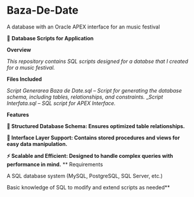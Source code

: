 # Baza-De-Date
A database with an Oracle APEX interface for an music festival

📂 **Database Scripts for Application**

**Overview**

_This repository contains SQL scripts designed for a databse that I created for a music festival._

**Files Included**

_Script Generarea Baza de Date.sql – Script for generating the database schema, including tables, relationships, and constraints._
__Script Interfata.sql – SQL script for APEX Interface._

**Features**

**📌 Structured Database Schema: Ensures optimized table relationships.**

**🔄 Interface Layer Support: Contains stored procedures and views for easy data manipulation.**

**⚡ Scalable and Efficient: Designed to handle complex queries with performance in mind.**
**
Requirements

A SQL database system (MySQL, PostgreSQL, SQL Server, etc.)

Basic knowledge of SQL to modify and extend scripts as needed**
